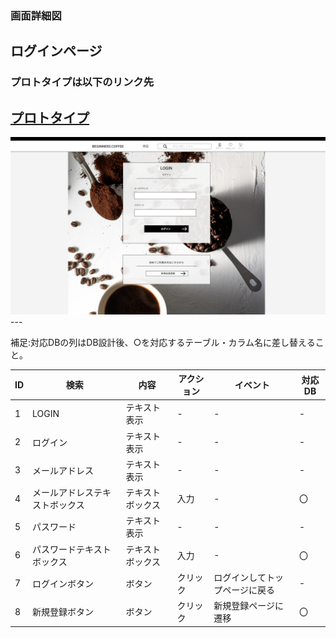 ### 画面詳細図
## ログインページ
### プロトタイプは以下のリンク先
[プロトタイプ](https://www.figma.com/file/Oa2XrfbS2Hee9dSI9acZXo/coffee?node-id=0%3A1)
---
<img src="./img/ログインページ.png" width="800">
---

補足:対応DBの列はDB設計後、○を対応するテーブル・カラム名に差し替えること。

| ID | 検索 | 内容 | アクション | イベント | 対応DB |
|---|---|---|---|---|---|
|1|LOGIN|テキスト表示|-|-|-|
|2|ログイン|テキスト表示|-|-|-|
|3|メールアドレス|テキスト表示|-|-|-|
|4|メールアドレステキストボックス|テキストボックス|入力|-|〇|
|5|パスワード|テキスト表示|-|-|-|
|6|パスワードテキストボックス|テキストボックス|入力|-|〇|
|7|ログインボタン|ボタン|クリック|ログインしてトップページに戻る|-|
|8|新規登録ボタン|ボタン|クリック|新規登録ページに遷移|〇|
